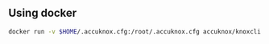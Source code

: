 ## Using docker

```bash
docker run -v $HOME/.accuknox.cfg:/root/.accuknox.cfg accuknox/knoxcli:main
```
